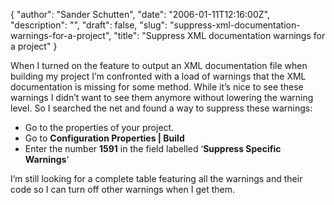 {
  "author": "Sander Schutten",
  "date": "2006-01-11T12:16:00Z",
  "description": "",
  "draft": false,
  "slug": "suppress-xml-documentation-warnings-for-a-project",
  "title": "Suppress XML documentation warnings for a project"
}


When I turned on the feature to output an XML documentation file when building my project I’m confronted with a load of warnings that the XML documentation is missing for some method. While it’s nice to see these warnings I didn’t want to see them anymore without lowering the warning level. So I searched the net and found a way to suppress these warnings:

- Go to the properties of your project.
- Go to **Configuration Properties | Build**
- Enter the number **1591** in the field labelled ‘**Suppress Specific Warnings**‘

I’m still looking for a complete table featuring all the warnings and their code so I can turn off other warnings when I get them.

